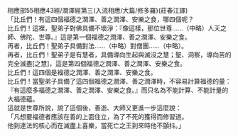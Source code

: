相應部55相應43經/潤澤經第三(入流相應/大篇/修多羅)(莊春江譯)  
「比丘們！有這四個福德之潤澤、善之潤澤、安樂之食，哪四個呢？  
比丘們！這裡，聖弟子對佛具備不壞淨：『像這樣，那位世尊……（中略）人天之師、佛陀、世尊。』這是第一個福德之潤澤、善之潤澤、安樂之食。  
再者，比丘們！聖弟子具備對法……（中略）對僧團……（中略）。  
再者，比丘們！聖弟子是有慧者，具備導向生起與滅沒之慧；聖、洞察，導向苦的完全滅盡[之慧]，這是第四個福德之潤澤、善之潤澤、安樂之食。  
比丘們！這四個是福德之潤澤、善之潤澤、安樂之食。  
比丘們！當聖弟子具備了這四個福德之潤澤、善之潤澤時，不容易計算福德的量：『有這麼多福德之潤澤、善之潤澤、安樂之食。』而只名為不能計算、不能計量的大福德蘊。  
這就是世尊所說，說了這個後，善逝、大師又更進一步這麼說：  
「凡想要福德者應該在善的上面住立，為了不死的獲得而修習道。  
他到達法的核心而在滅盡上喜樂，當死亡之王到來時他不顫抖。」  
  
  
